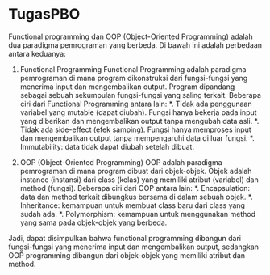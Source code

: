 # TugasPBO
Functional programming dan OOP (Object-Oriented Programming) adalah dua paradigma pemrograman yang berbeda. Di bawah ini adalah perbedaan antara keduanya:

1. Functional Programming
Functional Programming adalah paradigma pemrograman di mana program dikonstruksi dari fungsi-fungsi yang menerima input dan mengembalikan output. Program dipandang sebagai sebuah sekumpulan fungsi-fungsi yang saling terkait. Beberapa ciri dari Functional Programming antara lain:
*. Tidak ada penggunaan variabel yang mutable (dapat diubah). Fungsi hanya bekerja pada input yang diberikan dan mengembalikan output tanpa mengubah data asli.
*. Tidak ada side-effect (efek samping). Fungsi hanya memproses input dan mengembalikan output tanpa mempengaruhi data di luar fungsi.
*. Immutability: data tidak dapat diubah setelah dibuat.

2. OOP (Object-Oriented Programming)
OOP adalah paradigma pemrograman di mana program dibuat dari objek-objek. Objek adalah instance (instansi) dari class (kelas) yang memiliki atribut (variabel) dan method (fungsi). Beberapa ciri dari OOP antara lain:
*. Encapsulation: data dan method terkait dibungkus bersama di dalam sebuah objek.
*. Inheritance: kemampuan untuk membuat class baru dari class yang sudah ada.
*. Polymorphism: kemampuan untuk menggunakan method yang sama pada objek-objek yang berbeda.

Jadi, dapat disimpulkan bahwa functional programming dibangun dari fungsi-fungsi yang menerima input dan mengembalikan output, sedangkan OOP programming dibangun dari objek-objek yang memiliki atribut dan method.
